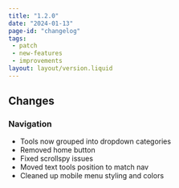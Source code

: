 ```yaml
---
title: "1.2.0"
date: "2024-01-13"
page-id: "changelog"
tags: 
 - patch
 - new-features
 - improvements
layout: layout/version.liquid
---
```

## Changes
### Navigation
 - Tools now grouped into dropdown categories
 - Removed home button
 - Fixed scrollspy issues
 - Moved text tools position to match nav
 - Cleaned up mobile menu styling and colors